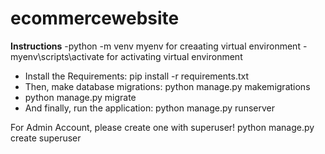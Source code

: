 # ecommercewebsite
**Instructions**
-python -m venv myenv for creaating virtual environment
-myenv\scripts\activate for activating virtual environment
- Install the Requirements: pip install -r requirements.txt
- Then, make database migrations: python manage.py makemigrations
- python manage.py migrate
- And finally, run the application: python manage.py runserver

For Admin Account, please create one with superuser!
python manage.py create superuser
